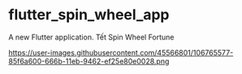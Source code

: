 # flutter_spin_wheel_app

A new Flutter application.
Tết Spin Wheel Fortune

https://user-images.githubusercontent.com/45566801/106765577-85f6a600-666b-11eb-9462-ef25e80e0028.png
